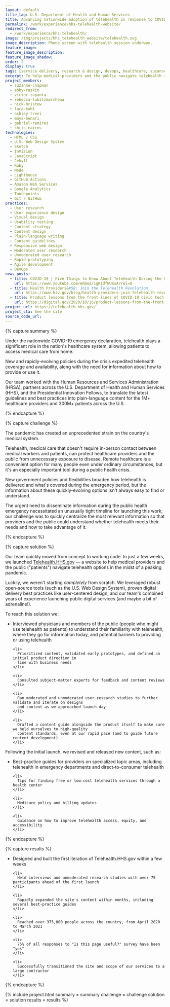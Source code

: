 ```yaml
---
layout: default
title_tag: U.S. Department of Health and Human Services
title: Advancing nationwide adoption of telehealth in response to COVID-19
permalink: /work/experience/hhs-telehealth-website/
redirect_from:
  - /work/experience/hhs-telehealth/
image: /img/projects/hhs_telehealth_website/telehealth.svg
image_description: Phone screen with telehealth session underway.
feature_image:
feature_image_description:
feature_image_shadow:
order: 2
display: true
tags: [service delivery, research & design, devops, healthcare, suzanne chapman, abby raskin, victor zapanta, rebecca lubitzmarchena, nick bristow, lara kohl, ashley treni, maya benari, gabriel ramirez, chris cairns]
excerpt: To help medical providers and the public navigate telehealth information and resources during the COVID-19 public health emergency and beyond, we launched a site to do just that.
project_members:
  - suzanne-chapman
  - abby-raskin
  - victor-zapanta
  - rebecca-lubitzmarchena
  - nick-bristow
  - lara-kohl
  - ashley-treni
  - maya-benari
  - gabriel-ramirez
  - chris-cairns
technologies:
  - HTML / CSS
  - U.S. Web Design System
  - Sketch
  - InVision
  - JavaScript
  - Jekyll
  - Ruby
  - Node
  - Lighthouse
  - GitHub Actions
  - Amazon Web Services
  - Google Analytics
  - Touchpoints
  - Git / GitHub
practices:
  - User research
  - User experience design
  - Visual design
  - Usability testing
  - Content strategy
  - Content design
  - Plain-language writing
  - Content guidelines
  - Responsive web design
  - Moderated user research
  - Unmoderated user research
  - Rapid prototyping
  - Agile development
  - DevOps
news_posts:
  - title: COVID-19 | Five Things to Know About Telehealth During the COVID-19 Pandemic
    url: https://www.youtube.com/embed/1gK1dfWUKsA?rel=0
  - title: Health Providers&#58; Join the Telehealth Revolution
    url: https://www.hiv.gov/blog/health-providers-join-telehealth-revolution
  - title: Product lessons from the front lines of COVID-19 civic tech response
    url: https://digital.gov/2020/10/16/product-lessons-from-the-front-lines-of-covid-19-civic-tech-response/
project_url: https://telehealth.hhs.gov/
project_cta: See the site
source_code_url:
---
```


{% capture summary %}
  <p>
    Under the nationwide COVID-19 emergency declaration, telehealth plays a significant
    role in the nation's healthcare system, allowing patients to access medical care from home.
  </p>

  <p>
    New and rapidly-evolving policies during the crisis expedited telehealth coverage and
    availability, along with the need for information about how to provide or use it.
  </p>

  <p>
    Our team worked with the Human Resources and Services Administration (HRSA),
    partners across the U.S. Department of Health and Human Services (HHS),
    and the Presidential Innovation Fellows, to translate the latest guidelines and best
    practices into plain-language content for the 1M+ healthcare providers and 300M+ patients
    across the U.S.
  </p>
{% endcapture %}

{% capture challenge %}
  <p>
    The pandemic has created an unprecedented strain on the country's medical system.
  </p>

  <p>
    Telehealth, medical care that doesn't require in-person contact between medical workers
    and patients, can protect healthcare providers and the public from unnecessary exposure
    to disease. Remote healthcare is a convenient option for many people even under ordinary
    circumstances, but it's an especially important tool during a public health crisis.
  </p>

  <p>
    New government policies and flexibilities broaden how telehealth is delivered and what's
    covered during the emergency period, but the information about these quickly-evolving
    options isn't always easy to find or understand.
  </p>

  <p>
    The urgent need to disseminate information during the public health emergency necessitated
    an unusually tight timeline for launching this work; our challenge was to quickly
    centralize the most relevant information so that providers and the public could
    understand whether telehealth meets their needs and how to take advantage of it.
  </p>
{% endcapture %}

{% capture solution %}
  <p>
    Our team quickly moved from concept to working code. In just a few weeks, we launched
    <a href="https://telehealth.hhs.gov/">Telehealth.HHS.gov</a> — a website to help medical
    providers and the public ("patients") navigate telehealth options in the midst of a peaking pandemic.
  </p>

  <p>
    Luckily, we weren't starting <em>completely</em> from scratch. We leveraged robust open-source tools
    (such as the U.S. Web Design System), proven digital delivery best practices like user-centered
    design, and our team's combined years of experience launching public digital services (and maybe
    a bit of adrenaline!).
  </p>

  <p>
    To reach this solution we:
  </p>

  <ul>
    <li>
      Interviewed physicians and members of the public (people who might use telehealth as patients)
      to understand their familiarity with telehealth, where they go for information today, and
      potential barriers to providing or using telehealth
    </li>

    <li>
      Prioritized content, validated early prototypes, and defined an initial product direction in
      line with business needs
    </li>

    <li>
      Consulted subject-matter experts for feedback and content reviews
    </li>

    <li>
      Ran moderated and unmoderated user research studies to further validate and iterate on designs
      and content as we approached launch day
    </li>

    <li>
      Drafted a content guide alongside the product itself to make sure we held ourselves to high-quality
      content standards, even at our rapid pace (and to guide future content development)
    </li>
  </ul>

  <p>
    Following the initial launch, we revised and released new content, such as:
  </p>

  <ul>
    <li>
      Best-practice guides for providers on specialized topic areas, including telehealth in emergency
      departments and direct-to-consumer telehealth
    </li>

    <li>
      Tips for finding free or low-cost telehealth services through a health center
    </li>

    <li>
      Medicare policy and billing updates
    </li>

    <li>
      Guidance on how to improve telehealth access, equity, and accessibility
    </li>
  </ul>
{% endcapture %}

{% capture results %}
   <ul>
    <li>
     Designed and built the first iteration of Telehealth.HHS.gov within a few weeks
    </li>

    <li>
      Held interviews and unmoderated research studies with over 75 participants ahead of the first launch
    </li>
  
    <li>
      Rapidly expanded the site's content within months, including several best-practice guides
    </li>

    <li>
      Reached over 375,000 people across the country, from April 2020 to March 2021
    </li>

    <li>
      75% of all responses to "Is this page useful?" survey have been "yes"
    </li>

    <li>
      Successfully transitioned the site and scope of our services to a large contractor
    </li>
  </ul>
{% endcapture %}

{% include project.html
  summary = summary
  challenge = challenge
  solution = solution
  results = results
%}
